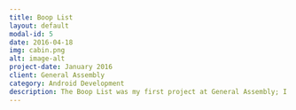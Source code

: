 ```yaml
---
title: Boop List
layout: default
modal-id: 5
date: 2016-04-18
img: cabin.png
alt: image-alt
project-date: January 2016
client: General Assembly
category: Android Development
description: The Boop List was my first project at General Assembly; I created a checklist app. In order to keep things simple for the user, I made every function (adding, deleting, saving) controllable with one button. The app consists of two activities; each activity includes of an EditText view and a button which allows the user to add items onto an ArrayList. The ArrayList is then displayed using a ListView using a SimpleAdapter. I also used a hashmap to index the multiple ArrayLists created by the user. The UI also includes of using OnItemClickListeners to pass data through an intent with startActivityForResult().
---
```

